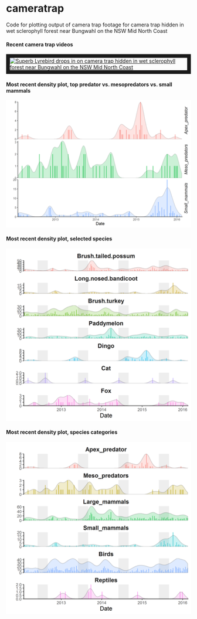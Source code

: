 # cameratrap
Code for plotting output of camera trap footage for camera trap hidden in wet sclerophyll forest near Bungwahl on the NSW Mid North Coast

#### Recent camera trap videos
<a href="http://www.youtube.com/watch?feature=player_embedded&v=8aRGBo1rU3c
" target="_blank"><img src="http://img.youtube.com/vi/8aRGBo1rU3c/0.jpg" 
alt="Superb Lyrebird drops in on camera trap hidden in wet sclerophyll forest near Bungwahl on the NSW Mid North Coast" width="240" height="180" border="10" /></a>


#### Most recent density plot, top predator vs. mesopredators vs. small mammals
![Density plot, dingo](https://github.com/robbibt/cameratrap/blob/master/results/output_dingo.png "Density plot, top predator vs. mesopredators vs. small mammals")

#### Most recent density plot, selected species
![Density plot, selected species](https://github.com/robbibt/cameratrap/blob/master/results/output_species.png "Density plot, selected species")

#### Most recent density plot, species categories
![Density plot, selected species](https://github.com/robbibt/cameratrap/blob/master/results/output_categories.png "Density plot, species categories")

